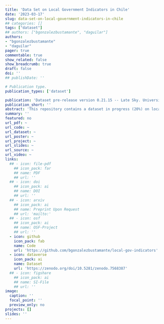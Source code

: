 ```yaml
---
title: 'Data Set on Local Government Indicators in Chile'
date: '2023-03-17'
slug: data-set-on-local-government-indicators-in-chile
## categories: []
tags: ["dataset"]
## authors: ["bgonzalezbustamante", "daguilar"]
authors:
- "bgonzalezbustamante"
- "daguilar"
pager: true
commentable: true
show_related: false
show_breadcrumb: true
draft: false
doi: ''
## publishDate: ''

# Publication type.
publication_types: ['dataset']

publication: 'Dataset pre-release version 0.21.15 -- Late Sky. University of Oxford, Universidad de Santiago de Chile (USACH), Training Data Lab'
publication_short: ''
abstract: 'This repository contains a dataset in progress (20%) on local government indicators in Chile between 2010 and 2021, featuring an e-government indicator (EGI) in 2016, 2019 and 2021 in Comma-Separated Values CSV format with Unicode encoding UTF-8.'
summary: ''
featured: no
url_pdf: ~
url_code: ~
url_dataset: ~
url_poster: ~
url_project: ~
url_slides: ~
url_source: ~
url_video: ~
links:
  ## - icon: file-pdf
    ## icon_pack: far
    ## name: PDF
    ## url: ''
  ## - icon: doi
    ## icon_pack: ai
    ## name: DOI
    ## url: ''
  ## - icon: arxiv
    ## icon_pack: ai
    ## name: Preprint Upon Request
    ## url: 'mailto:'
  ## - icon: osf
    ## icon_pack: ai
    ## name: OSF-Project
    ## url: ''
  - icon: github
    icon_pack: fab
    name: Code
    url: 'https://github.com/bgonzalezbustamante/local-gov-indicators'
  - icon: dataverse
    icon_pack: ai
    name: Dataset
    url: 'https://zenodo.org/doi/10.5281/zenodo.7568387'
  ## - icon: figshare
    ## icon_pack: ai
    ## name: SI-File
    ## url: ''
image:
  caption: ''
  focal_point: ''
  preview_only: no
projects: []
slides: ''
---
```

